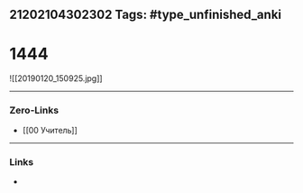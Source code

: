 21202104302302
Tags: #type_unfinished_anki 
---
# 1444

![[20190120_150925.jpg]]

---
### Zero-Links
- [[00 Учитель]]
---
### Links
-